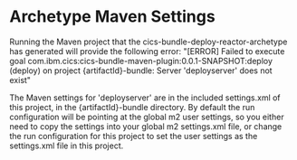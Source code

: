 # Archetype Maven Settings

Running the Maven project that the cics-bundle-deploy-reactor-archetype has generated will provide the following error:
"[ERROR] Failed to execute goal com.ibm.cics:cics-bundle-maven-plugin:0.0.1-SNAPSHOT:deploy (deploy) on project {artifactId}-bundle: Server 'deployserver' does not exist"

The Maven settings for 'deployserver' are in the included settings.xml of this project, in the {artifactId}-bundle directory. By default the run configuration will be pointing at the global m2 user settings, so you either need to copy the settings into your global m2 settings.xml file, or change the run configuration for this project to set the user settings as the settings.xml file in this project. 
